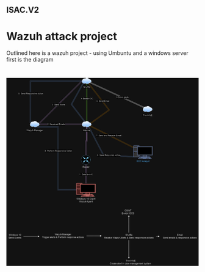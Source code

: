 ## ISAC.V2
<h1>Wazuh attack project</h1>

Outlined here is a wazuh project - using Umbuntu and a windows server  first is the diagram

# ![Wazuh](wazahmap.drawio.png)


